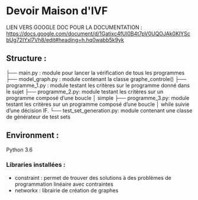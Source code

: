 # Devoir Maison d'IVF


LIEN VERS GOOGLE DOC POUR LA DOCUMENTATION : https://docs.google.com/document/d/1Gatixc4fUl0B4t7pV0UQOJAk0KIYScbUg72IYxl7Vh8/edit#heading=h.hq0wabb5k9yk


## Structure :   

├── main.py : module pour lancer la vérification de tous les programmes
├── model_graph.py : module contenant la classe graphe_controle() 
├── programme_1.py : module testant les critères sur le programme donné dans le sujet
├── programme_2.py: module testant les critères sur un programme composé d’une boucle 
│            simple
├── programme_3.py: module testant les critères sur un programme composé d’une boucle 
│            while suivie d’une décision IF. 
└── test_set_generation.py: module contenant une classe de générateur de test sets 

## Environment :
Python 3.6

### Libraries installées :  
* constraint : permet de trouver des solutions à des problèmes de programmation linéaire avec contraintes
* networkx : librairie de création de graphes

